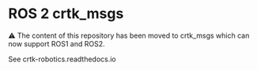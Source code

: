 # ROS 2 crtk_msgs

:warning: The content of this repository has been moved to crtk_msgs which can now support ROS1 and ROS2.

See crtk-robotics.readthedocs.io
